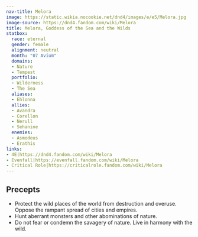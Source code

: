 ```yaml
---
nav-title: Melora
image: https://static.wikia.nocookie.net/dnd4/images/e/e5/Melora.jpg
image-source: https://dnd4.fandom.com/wiki/Melora
title: Melora, Goddess of the Sea and the Wilds
statbox:
  race: eternal
  gender: female
  alignment: neutral
  month: "07 Avium"
  domains:
  - Nature
  - Tempest
  portfolio:
  - Wilderness
  - The Sea
  aliases:
  - Ehlonna
  allies:
  - Avandra
  - Corellon
  - Nerull
  - Sehanine
  enemies:
  - Asmodeus
  - Erathis
links:
- 4E|https://dnd4.fandom.com/wiki/Melora
- Evenfall|https://evenfall.fandom.com/wiki/Melora
- Critical Role|https://criticalrole.fandom.com/wiki/Melora
---
```


## Precepts

* Protect the wild places of the world from destruction and overuse. Oppose the rampant spread of cities and empires.
* Hunt aberrant monsters and other abominations of nature.
* Do not fear or condemn the savagery of nature. Live in harmony with the wild.
